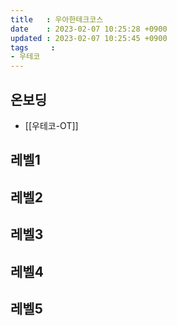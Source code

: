```yaml
---
title   : 우아한테크코스
date    : 2023-02-07 10:25:28 +0900
updated : 2023-02-07 10:25:45 +0900
tags     : 
- 우테코
---
```

## 온보딩
* [[우테코-OT]]

## 레벨1

## 레벨2

## 레벨3

## 레벨4

## 레벨5